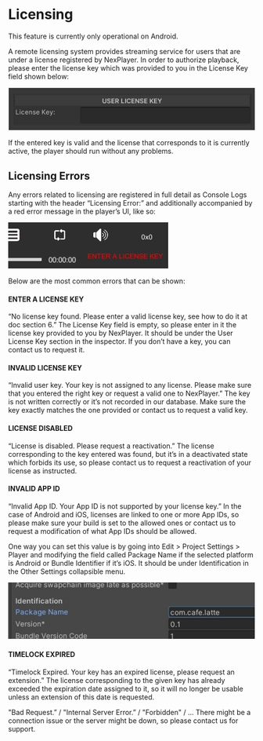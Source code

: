# Licensing
This feature is currently only operational on Android.

A remote licensing system provides streaming service for users that are under a license registered by NexPlayer. In order to authorize playback, please enter the license key which was provided to you in the License Key field shown below:

![](assets/basic/license0.jpg)

If the entered key is valid and the license that corresponds to it is currently active, the player should run without any problems.

## Licensing Errors

Any errors related to licensing are registered in full detail as Console Logs starting with the header “Licensing Error:” and additionally accompanied by a red error message in the player’s UI, like so:

![](assets/basic/license1.jpg)

Below are the most common errors that can be shown:

#### ENTER A LICENSE KEY
“No license key found. Please enter a valid license key, see how to do it at doc section 6.”
The License Key field is empty, so please enter in it the license key provided to you by NexPlayer. It should be under the User License Key section in the inspector. If you don’t have a key, you can contact us to request it.

#### INVALID LICENSE KEY
“Invalid user key. Your key is not assigned to any license. Please make sure that you entered the right key or request a valid one to NexPlayer.”
The key is not written correctly or it’s not recorded in our database. Make sure the key exactly matches the one provided or contact us to request a valid key.

#### LICENSE DISABLED
“License is disabled. Please request a reactivation.”
The license corresponding to the key entered was found, but it’s in a deactivated state which forbids its use, so please contact us to request a reactivation of your license as instructed.

#### INVALID APP ID
“Invalid App ID. Your App ID is not supported by your license key.”
In the case of Android and iOS, licenses are linked to one or more App IDs, so please make sure your build is set to the allowed ones or contact us to request a modification of what App IDs should be allowed.

One way you can set this value is by going into Edit > Project Settings > Player and modifying the field called Package Name if the selected platform is Android or Bundle Identifier if it’s iOS. It should be under Identification in the Other Settings collapsible menu.

![](assets/basic/license2.jpg)

#### TIMELOCK EXPIRED
“Timelock Expired. Your key has an expired license, please request an extension.”
The license corresponding to the given key has already exceeded the expiration date assigned to it, so it will no longer be usable unless an extension of this date is requested.

"Bad Request.” / "Internal Server Error.” / "Forbidden" / ...
There might be a connection issue or the server might be down, so please contact us for support.
